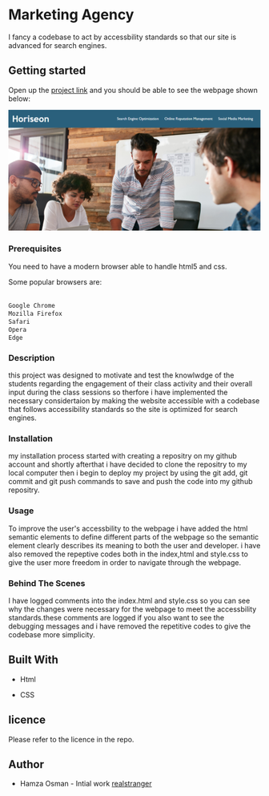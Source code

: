 # Marketing Agency

I fancy a codebase to act by accessbility standards so that our site is advanced for search engines.

## Getting started

Open up the [project link](https://realstranger01.github.io/Horiseon/) and you should be able to see the webpage shown below:

![Marketing Agency](assets/images/screenshot.png "Marketing Agency")

### Prerequisites

You need to have a modern browser able to handle html5 and css.

Some popular browsers are:
```

Google Chrome
Mozilla Firefox
Safari
Opera
Edge
```

### Description

this  project was designed to motivate and test the knowlwdge of the students regarding the engagement of their class activity and their overall input during the class sessions so therfore i have implemented the necessary considertaion by making the website accessible with a codebase that follows accessibility standards so the site is optimized for search engines.

### Installation

my installation process started with creating a repositry on my github account and shortly afterthat i have decided to clone the repositry to my local computer then i begin to deploy my project by using the git add, git commit and git push commands to save and push the code into my github repositry.  

### Usage

To improve the user's accessbility to the webpage i have added the html semantic elements to define different parts of the webpage so the semantic element clearly describes its meaning to both the user and developer. i have also removed the repeptive codes both in the index,html and style.css to give the user more freedom in order to navigate through the webpage.

### Behind The Scenes

I have logged comments into the index.html and style.css so you can see why the changes were necessary for the webpage to meet the accessbility standards.these comments are logged if you also want to see the debugging messages and i have removed the repetitive codes to give the codebase more simplicity.

## Built With

* Html

* CSS

## licence

Please refer to the licence in the repo.

## Author

* Hamza Osman - Intial work [realstranger](https://github.com/Realstranger01/Horiseon.git)